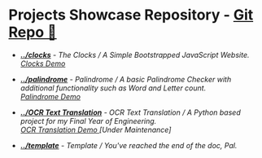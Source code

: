 # Projects Showcase Repository - <a href="https://justdharmik.github.io">Git Repo 🔗 </a>
- <i><b><a href="/clocks/">../clocks</a></b>  -  The Clocks / A Simple Bootstrapped JavaScript Website. </i> <br><a href="https://justdharmik.github.io/clocks" target="_blank" rel="noopener noreferrer"><i>Clocks Demo<i/><a/><br> 
- <i><b><a href="/palindrome/">../palindrome</a></b>  -  Palindrome / A basic Palindrome Checker with additional functionality such as Word and Letter count. </i> <br><a href="https://justdharmik.github.io/palindrome" target="_blank" rel="noopener noreferrer"><i>Palindrome Demo<i/><a/><br> 
- <i><b><a href="http://dharmahost.pythonanywhere.com/" target="_blank" rel="noopener noreferrer">../OCR Text Translation</a></b>  -  OCR Text Translation / A Python based project for my Final Year of Engineering. <br><a href="https://dharmahost.pythonanywhere.com" target="_blank" rel="noopener noreferrer"><i>OCR Translation Demo <i/><a/> [Under Maintenance]</i><br> 

- <i><b><a href="#">../template</a></b>  -  Template / You've reached the end of the doc, Pal. </i><br> 
